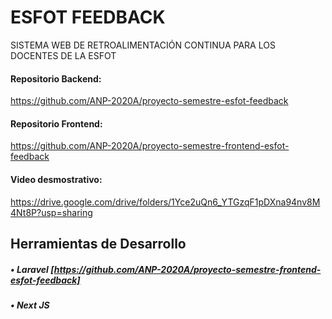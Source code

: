 # ESFOT FEEDBACK

SISTEMA WEB DE RETROALIMENTACIÓN CONTINUA PARA LOS DOCENTES DE LA ESFOT

#### Repositorio Backend:
https://github.com/ANP-2020A/proyecto-semestre-esfot-feedback

#### Repositorio Frontend:
https://github.com/ANP-2020A/proyecto-semestre-frontend-esfot-feedback

#### Video desmostrativo:
https://drive.google.com/drive/folders/1Yce2uQn6_YTGzqF1pDXna94nv8M4Nt8P?usp=sharing 

## Herramientas de Desarrollo
##### • Laravel [https://github.com/ANP-2020A/proyecto-semestre-frontend-esfot-feedback]
##### • Next JS
